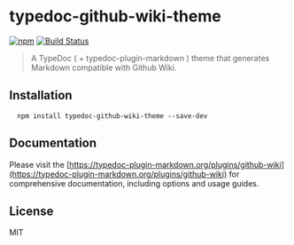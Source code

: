 # typedoc-github-wiki-theme

[![npm](https://img.shields.io/npm/v/typedoc-github-wiki-theme.svg?logo=npm)](https://www.npmjs.com/package/typedoc-github-wiki-theme) [![Build Status](https://github.com/typedoc2md/typedoc-plugin-markdown/actions/workflows/ci.typedoc-github-wiki-theme.yml/badge.svg?branch=main&style=flat-square)](https://github.com/typedoc2md/typedoc-plugin-markdown/actions/workflows/ci.typedoc-github-wiki-theme.yml)

> A TypeDoc ( + typedoc-plugin-markdown ) theme that generates Markdown compatible with Github Wiki.

## Installation

```shell
  npm install typedoc-github-wiki-theme --save-dev
  ```

## Documentation

Please visit the [https://typedoc-plugin-markdown.org/plugins/github-wiki](https://typedoc-plugin-markdown.org/plugins/github-wiki) for comprehensive documentation, including options and usage guides.

## License

MIT